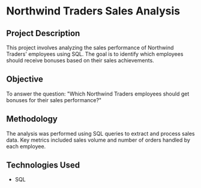 # Northwind Traders Sales Analysis

## Project Description
This project involves analyzing the sales performance of Northwind Traders' employees using SQL. The goal is to identify which employees should receive bonuses based on their sales achievements.

## Objective
To answer the question: "Which Northwind Traders employees should get bonuses for their sales performance?"

## Methodology
The analysis was performed using SQL queries to extract and process sales data. Key metrics included sales volume and number of orders handled by each employee.

## Technologies Used
- SQL
